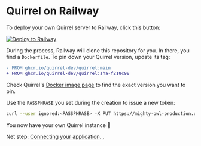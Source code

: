 # Quirrel on Railway

To deploy your own Quirrel server to Railway, click this button:

[![Deploy to Railway](https://railway.app/button.svg)](https://railway.app/new/template/quirrel)

During the process, Railway will clone this repository for you. In there, you find a `Dockerfile`. To pin down your Quirrel version, update its tag:

```diff
- FROM ghcr.io/quirrel-dev/quirrel:main
+ FROM ghcr.io/quirrel-dev/quirrel:sha-f218c98
```

Check Quirrel's [Docker image page](https://github.com/quirrel-dev/quirrel/pkgs/container/quirrel) to find the exact version you want to pin.

Use the `PASSPHRASE` you set during the creation to issue a new token:

```sh
curl --user ignored:<PASSPHRASE> -X PUT https://mighty-owl-production.up.railway.app/tokens/foo
```

You now have your own Quirrel instance 🥳

Net step: [Connecting your application](https://docs.quirrel.dev/deploying).
,
